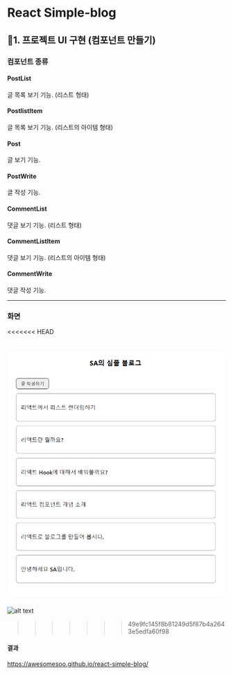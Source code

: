 # React Simple-blog

## 💜1. 프로젝트 UI 구현 (컴포넌트 만들기)

### 컴포넌트 종류

#### PostList

글 목록 보기 기능. (리스트 형태)

#### PostlistItem

글 목록 보기 기능. (리스트의 아이템 형태)

#### Post

글 보기 기능.

#### PostWrite

글 작성 기능.

#### CommentList

댓글 보기 기능. (리스트 형태)

#### CommentListItem

댓글 보기 기능. (리스트의 아이템 형태)

#### CommentWrite

댓글 작성 기능.

---

### 화면
<<<<<<< HEAD

![alt text](https://github.com/awesomesoo/react-simple-blog/blob/gh-pages/img_readme.png?raw=true)
=======
![alt text](https://github.com/uxuisooa/react-simple-blog/blob/master/img_readme.png?raw=true)
>>>>>>> 49e9fc145f8b81249d5f87b4a2643e5edfa60f98

#### 결과

https://awesomesoo.github.io/react-simple-blog/
